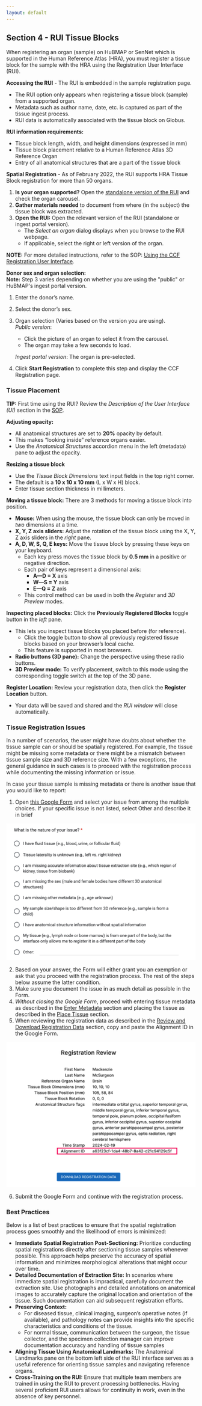 ```yaml
---
layout: default
---
```


## Section 4 - RUI Tissue Blocks
When registering an organ (sample) on HuBMAP or SenNet which is supported in the Human Reference Atlas (HRA), you must register a tissue block for the sample with the HRA using the Registration User Interface (RUI).

**Accessing the RUI** - The RUI is embedded in the sample registration page.
- The RUI option only appears when registering a tissue block (sample) from a supported organ.
- Metadata such as author name, date, etc. is captured as part of the tissue ingest process.
- RUI data is automatically associated with the tissue block on Globus.

**RUI information requirements:**
- Tissue block length, width, and height dimensions (expressed in mm)
- Tissue block placement relative to a Human Reference Atlas 3D Reference Organ
- Entry of all anatomical structures that are a part of the tissue block

**Spatial Registration** - As of February 2022, the RUI supports HRA Tissue Block registration for more than 50 organs.
1. **Is your organ supported?** Open the <a href="https://hubmapconsortium.github.io/ccf-ui/rui/">standalone version of the RUI</a> and check the organ carousel.
2. **Gather materials needed** to document from where (in the subject) the tissue block was extracted.
3. **Open the RUI:** Open the relevant version of the RUI (standalone or ingest portal version).
   - The _Select an organ_ dialog displays when you browse to the RUI webpage.
   - If applicable, select the right or left version of the organ.

**NOTE:** For more detailed instructions, refer to the SOP: <a href="https://zenodo.org/record/6628366#.ZAYfdXbMJD8">Using the CCF Registration User Interface</a>.

**Donor sex and organ selection:**  
**Note:** Step 3 varies depending on whether you are using the "public" or HuBMAP's ingest portal version.
1. Enter the donor’s name.
2. Select the donor’s sex.
3. Organ selection (Varies based on the version you are using). <br>
_Public version_:
   - Click the picture of an organ to select it from the carousel.
   - The organ may take a few seconds to load. <br>
   
   _Ingest portal version_: The organ is pre-selected.
4. Click **Start Registration** to complete this step and display the CCF Registration page. 

### Tissue Placement
 **TIP:** First time using the RUI? Review the _Description of the User Interface (UI)_ section in the <a href="https://zenodo.org/record/6628366#.ZAYfdXbMJD8">SOP</a>.

**Adjusting opacity:** 
   - All anatomical structures are set to **20%** opacity by default.
   - This makes “looking inside” reference organs easier.
   - Use the _Anatomical Structures_ accordion menu in the left (metadata) pane to adjust the opacity.

**Resizing a tissue block**
   - Use the _Tissue Block Dimensions_ text input fields in the top right corner.
   - The default is a **10 x 10 x 10 mm** (L x W x H) block.
   - Enter tissue section thickness in millimeters.

**Moving a tissue block:** There are 3 methods for moving a tissue block into position.
   - **Mouse:** When using the mouse, the tissue block can only be moved in _two_ dimensions at a time.
   - **X, Y, Z axis sliders:** Adjust the rotation of the tissue block using the X, Y, Z axis sliders in the _right_ pane.
   - **A, D, W, S, Q, E keys:** Move the tissue block by pressing these keys on your keyboard.
        - Each key press moves the tissue block by **0.5 mm** in a positive or negative direction.
        - Each pair of keys represent a dimensional axis:
             - **A—D = X** axis
             - **W—S = Y** axis
             - **E—Q = Z** axis
        - This control method can be used in both the _Register_ and _3D Preview_ modes.

**Inspecting placed blocks:** Click the **Previously Registered Blocks** toggle button in the _left_ pane. 
   - This lets you inspect tissue blocks you placed before (for reference).
      - Click the toggle button to show all previously registered tissue blocks based on your browser’s local cache.
      - This feature is supported in most browsers.
   - **Radio buttons (3D pane):** Change the perspective using these radio buttons.
   - **3D Preview mode:** To verify placement, switch to this mode using the corresponding toggle switch at the top of the 3D pane.

**Register Location:** Review your registration data, then click the **Register Location** button.
   - Your data will be saved and shared and the _RUI window_ will close automatically.

### Tissue Registration Issues
In a number of scenarios, the user might have doubts about whether the tissue sample can or should be spatially registered. For example, the tissue might be missing some metadata or there might be a mismatch between tissue sample size and 3D reference size. With a few exceptions, the general guidance in such cases is to proceed with the registration process while documenting the missing information or issue.

In case your tissue sample is missing metadata or there is another issue that you would like to report: 
1. Open <a href="https://docs.google.com/forms/d/e/1FAIpQLSe0faIih0S-1zqn5FCdalCF7YTxK7ECMgg0svVv0dvlEF7gKQ/viewform">this Google Form</a> and select your issue from among the multiple choices. If your specific issue is not listed, select Other and describe it in brief

![Multiple choices from the referenced Google Form in Step 1](RUIGoogleFormMultipleChoices.png)

2. Based on your answer, the Form will either grant you an exemption or ask that you proceed with the registration process. The rest of the steps below assume the latter condition.
3. Make sure you document the issue in as much detail as possible in the Form.
4. *Without closing the Google Form*, proceed with entering tissue metadata as described in the <a href="https://docs.google.com/document/d/137yNId7DJBtt9xGccItC7jVAwz4FYALm_IIXD7e6_7A/edit#heading=h.jtxxdtmkcar2">Enter Metadata</a> section and placing the tissue as described in the <a href="https://docs.google.com/document/d/137yNId7DJBtt9xGccItC7jVAwz4FYALm_IIXD7e6_7A/edit#heading=h.ezmdrr41kbmq">Place Tissue</a> section.
5. When reviewing the registration data as described in the <a href="https://docs.google.com/document/d/137yNId7DJBtt9xGccItC7jVAwz4FYALm_IIXD7e6_7A/edit#heading=h.2linlxoj1erk">Review and Download Registration Data</a> section, copy and paste the Alignment ID in the Google Form.

![Demonstrating where to get the Alignment ID](AlignmentIDDemonstration.png)

6. Submit the Google Form and continue with the registration process.

### Best Practices
Below is a list of best practices to ensure that the spatial registration process goes smoothly and the likelihood of errors is minimized:
- **Immediate Spatial Registration Post-Sectioning:** Prioritize conducting spatial registrations directly after sectioning tissue samples whenever possible. This approach helps preserve the accuracy of spatial information and minimizes morphological alterations that might occur over time.
- **Detailed Documentation of Extraction Site:** In scenarios where immediate spatial registration is impractical, carefully document the extraction site. Use photographs and detailed annotations on anatomical images to accurately capture the original location and orientation of the tissue. Such documentation can aid subsequent registration efforts.
- **Preserving Context:**
  -  For diseased tissue, clinical imaging, surgeon’s operative notes (if available), and pathology notes can provide insights into the specific characteristics and conditions of the tissue.
  -  For normal tissue, communication between the surgeon, the tissue collector, and the specimen collection manager can improve documentation accuracy and handling of tissue samples
- **Aligning Tissue Using Anatomical Landmarks:** The Anatomical Landmarks pane on the bottom left side of the RUI interface serves as a useful reference for orienting tissue samples and navigating reference organs.
- **Cross-Training on the RUI:** Ensure that multiple team members are trained in using the RUI to prevent processing bottlenecks. Having several proficient RUI users allows for continuity in work, even in the absence of key personnel.
